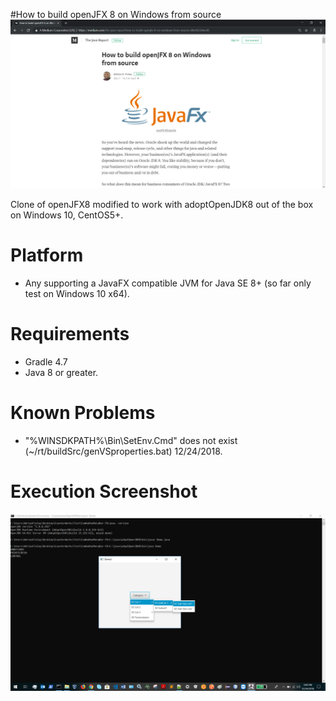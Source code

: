 #How to build openJFX 8 on Windows from source
![alt text](https://raw.githubusercontent.com/afinlay5/openJFX8Clone/master/blog.png)

Clone of openJFX8 modified to work with adoptOpenJDK8 out of the box on Windows 10, CentOS5+.

# Platform 
- Any supporting a JavaFX compatible JVM for Java SE 8+ (so far only test on Windows 10 x64).

# Requirements
- Gradle 4.7 
- Java 8 or greater.

# Known Problems
- "%WINSDKPATH%\Bin\SetEnv.Cmd" does not exist (~/rt/buildSrc/genVSproperties.bat) 12/24/2018.

# Execution Screenshot
![alt text](https://raw.githubusercontent.com/afinlay5/openJFX8Clone/master/gradle_jfxRun.png)